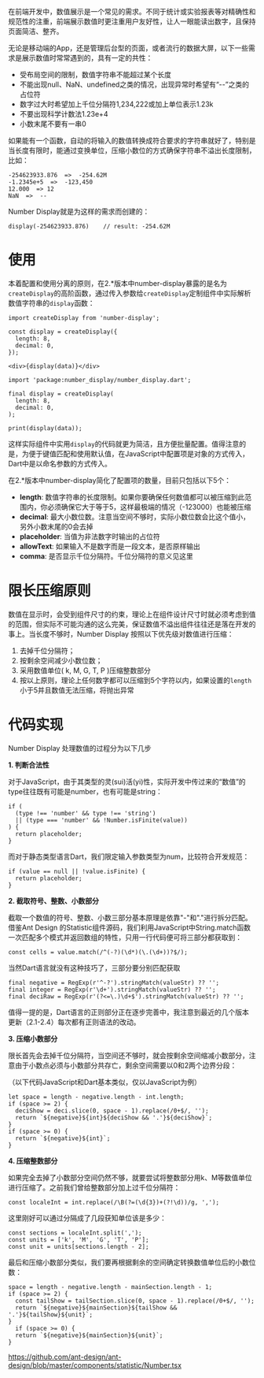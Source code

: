 在前端开发中，数值展示是一个常见的需求。不同于统计或实验报表等对精确性和规范性的注重，前端展示数值时更注重用户友好性，让人一眼能读出数字，且保持页面简洁、整齐。

无论是移动端的App，还是管理后台型的页面，或者流行的数据大屏，以下一些需求是展示数值时常常遇到的，具有一定的共性：

- 受布局空间的限制，数值字符串不能超过某个长度
- 不能出现null、NaN、undefined之类的情况，出现异常时希望有“--”之类的占位符
- 数字过大时希望加上千位分隔符1,234,222或加上单位表示1.23k
- 不要出现科学计数法1.23e+4
- 小数末尾不要有一串0

如果能有一个函数，自动的将输入的数值转换成符合要求的字符串就好了，特别是当长度有限时，能通过变换单位，压缩小数位的方式确保字符串不溢出长度限制，比如：

```
-254623933.876  =>  -254.62M
-1.2345e+5  =>  -123,450
12.000  => 12 
NaN  =>  --
```

Number Display就是为这样的需求而创建的：

```
display(-254623933.876)    // result: -254.62M
```

# 使用

本着配置和使用分离的原则，在2.*版本中number-display暴露的是名为`createDisplay`的高阶函数，通过传入参数给`createDisplay`定制组件中实际解析数值字符串的`display`函数：

```
import createDisplay from 'number-display';

const display = createDisplay({
  length: 8,
  decimal: 0,
});

<div>{display(data)}</div>
```

```
import 'package:number_display/number_display.dart';

final display = createDisplay(
  length: 8,
  decimal: 0,
);

print(display(data));
```

这样实际组件中实用`display`的代码就更为简洁，且方便批量配置。值得注意的是，为便于键值匹配和使用默认值，在JavaScript中配置项是对象的方式传入，Dart中是以命名参数的方式传入。

在2.*版本中number-display简化了配置项的数量，目前只包括以下5个：

- **length**: 数值字符串的长度限制。如果你要确保任何数值都可以被压缩到此范围内，你必须确保它大于等于5，这样最极端的情况（-123000）也能被压缩
- **decimal**: 最大小数位数。注意当空间不够时，实际小数位数会比这个值小，另外小数末尾的0会去掉
- **placeholder**: 当值为非法数字时输出的占位符
- **allowText**: 如果输入不是数字而是一段文本，是否原样输出
- **comma**: 是否显示千位分隔符。千位分隔符的意义见这里

# 限长压缩原则

数值在显示时，会受到组件尺寸的约束，理论上在组件设计尺寸时就必须考虑到值的范围，但实际不可能沟通的这么完美，保证数值不溢出组件往往还是落在开发的事上。当长度不够时，Number Display 按照以下优先级对数值进行压缩：

1. 去掉千位分隔符；
2. 按剩余空间减少小数位数；
3. 采用数值单位( k, M, G, T, P )压缩整数部分
4. 按以上原则，理论上任何数字都可以压缩到5个字符以内，如果设置的`length` 小于5并且数值无法压缩，将抛出异常

# 代码实现

Number Display 处理数值的过程分为以下几步

**1. 判断合法性**

对于JavaScript，由于其类型的灵(sui)活(yi)性，实际开发中传过来的“数值”的type往往既有可能是number，也有可能是string：

```
if (
  (type !== 'number' && type !== 'string')
  || (type === 'number' && !Number.isFinite(value))
) {
  return placeholder;
}
```

而对于静态类型语言Dart，我们限定输入参数类型为num，比较符合开发规范：

```
if (value == null || !value.isFinite) {
  return placeholder;
}
```



**2. 截取符号、整数、小数部分**

截取一个数值的符号、整数、小数三部分基本原理是依靠"-"和"."进行拆分匹配。借鉴Ant Design 的Statistic组件源码，我们利用JavaScript中String.match函数一次匹配多个模式并返回数组的特性，只用一行代码便可将三部分都获取到：

```
const cells = value.match(/^(-?)(\d*)(\.(\d+))?$/);
```

当然Dart语言就没有这种技巧了，三部分要分别匹配获取

```
final negative = RegExp(r'^-?').stringMatch(valueStr) ?? '';
final integer = RegExp(r'\d+').stringMatch(valueStr) ?? '';
final deciRaw = RegExp(r'(?<=\.)\d+$').stringMatch(valueStr) ?? '';
```

值得一提的是，Dart语言的正则部分正在逐步完善中，我注意到最近的几个版本更新（2.1-2.4）每次都有正则语法的改动。

**3. 压缩小数部分**

限长首先会去掉千位分隔符，当空间还不够时，就会按剩余空间缩减小数部分，注意由于小数点必须与小数部分共存亡，剩余空间需要以0和2两个边界分段：

（以下代码JavaScript和Dart基本类似，仅以JavaScript为例）

```
let space = length - negative.length - int.length;
if (space >= 2) {
  deciShow = deci.slice(0, space - 1).replace(/0+$/, '');
  return `${negative}${int}${deciShow && '.'}${deciShow}`;
}
if (space >= 0) {
  return `${negative}${int}`;
}
```

**4. 压缩整数部分**

如果完全去掉了小数部分空间仍然不够，就要尝试将整数部分用k、M等数值单位进行压缩了。之前我们曾给整数部分加上过千位分隔符：

```
const localeInt = int.replace(/\B(?=(\d{3})+(?!\d))/g, ',');
```

这里刚好可以通过分隔成了几段获知单位该是多少：

```
const sections = localeInt.split(',');
const units = ['k', 'M', 'G', 'T', 'P'];
const unit = units[sections.length - 2];
```

最后和压缩小数部分类似，我们要再根据剩余的空间确定转换数值单位后的小数位数：

```
space = length - negative.length - mainSection.length - 1;
if (space >= 2) {
  const tailShow = tailSection.slice(0, space - 1).replace(/0+$/, '');
  return `${negative}${mainSection}${tailShow && '.'}${tailShow}${unit}`;
}
  if (space >= 0) {
  return `${negative}${mainSection}${unit}`;
}
```



https://github.com/ant-design/ant-design/blob/master/components/statistic/Number.tsx